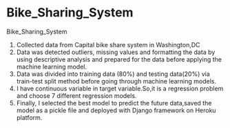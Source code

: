 # Bike_Sharing_System
Bike_Sharing_System

1. Collected data from Capital bike share system in Washington,DC
2. Data was detected outliers, missing values and formatting the data by using descriptive analysis and
  prepared for the data before applying the machine learning model.
3. Data was divided into training data (80%) and testing data(20%) via train-test split method before going
   through machine learning models.
4. I have continuous variable in target variable.So,it is a regression problem and choose 7 different regression models.
5. Finally, I selected the best model to predict the future data,saved the model as a pickle file and deployed with Django        framework on Heroku platform.
